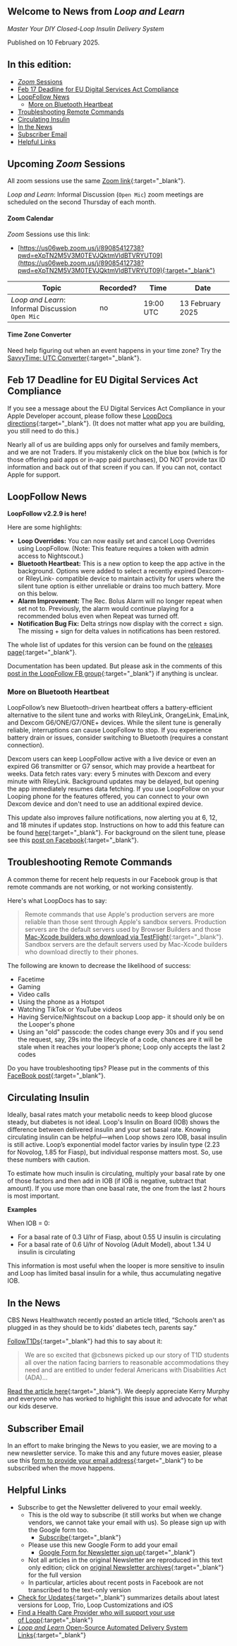 ## Welcome to News from&nbsp;_<span translate="no">Loop and Learn</span>_

_Master Your DIY Closed-Loop Insulin Delivery System_

Published on 10 February 2025.

## In this edition:

* [*Zoom* Sessions](#upcoming-zoom-sessions)
* [Feb 17 Deadline for EU Digital Services Act Compliance](#feb-17-deadline-for-eu-digital-services-act-compliance)
* [LoopFollow News](#loopfollow-news)
    * [More on Bluetooth Heartbeat](#more-on-bluetooth-heartbeat)
* [Troubleshooting Remote Commands](#troubleshooting-remote-commands)
* [Circulating Insulin](#circulating-insulin)
* [In the News](#in-the-news)
* [Subscriber Email](#subscriber-email)
* [Helpful Links](#helpful-links)

## Upcoming *Zoom* Sessions

All zoom sessions use the same [Zoom link](https://us06web.zoom.us/j/89085412738?pwd=eXpTN2M5V3M0TEVJQktmVldBTVRYUT09){:target="_blank"}.

_<span translate="no">Loop and Learn</span>_: Informal Discussion (`Open Mic`) zoom meetings are scheduled on the second Thursday of each month.

#### Zoom Calendar

*Zoom* Sessions use this link:

* [https://us06web.zoom.us/j/89085412738?pwd=eXpTN2M5V3M0TEVJQktmVldBTVRYUT09](https://us06web.zoom.us/j/89085412738?pwd=eXpTN2M5V3M0TEVJQktmVldBTVRYUT09){:target="_blank"}

| Topic | Recorded? | Time | Date |
| - | - | - | - |
| _<span translate="no">Loop and Learn</span>_: Informal Discussion<br>`Open Mic` | no | 19:00 UTC | 13 February 2025 |

#### Time Zone Converter

Need help figuring out when an event happens in your time zone? Try the [SavvyTime: UTC Converter](https://savvytime.com/converter/utc){:target="_blank"}.

## Feb 17 Deadline for EU Digital Services Act Compliance

If you see a message about the EU Digital Services Act Compliance in your Apple Developer account, please follow these [LoopDocs directions](https://loopkit.github.io/loopdocs/browser/prepare-app/#digital-service-act-compliance){:target="_blank"}. (It does not matter what app you are building, you still need to do this.)

Nearly all of us are building apps only for ourselves and family members, and we are not Traders. If you mistakenly click on the blue box (which is for those offering paid apps or in-app paid purchases), DO NOT provide tax ID information and back out of that
screen if you can. If you can not, contact Apple for support.

## LoopFollow News

**LoopFollow v2.2.9 is here!**

Here are some highlights:

* **Loop Overrides:** You can now easily set and cancel Loop Overrides using LoopFollow. (Note: This feature requires a token with admin access to Nightscout.)
* **Bluetooth Heartbeat:** This is a new option to keep the app active in the background. Options were added to select a recently expired Dexcom- or RileyLink- compatible device to maintain activity for users where the silent tune option is either unreliable or drains too much battery. More on this below.
* **Alarm Improvement:** The Rec. Bolus Alarm will no longer repeat when set not to. Previously, the alarm would continue playing for a recommended bolus even when Repeat was turned off.
* **Notification Bug Fix:** Delta strings now display with the correct ± sign. The missing + sign for delta values in notifications has been restored.

The whole list of updates for this version can be found on the [releases page](https://github.com/loopandlearn/LoopFollow/releases/tag/v2.2.9){:target="_blank"}.

Documentation has been updated. But please ask in the comments of this [post in the LoopFollow FB group](https://www.facebook.com/groups/1281905676265126/posts/1305687503886943/){:target="_blank"} if anything is unclear.

### More on Bluetooth Heartbeat

LoopFollow’s new Bluetooth-driven heartbeat offers a battery-efficient alternative to the silent tune and works with RileyLink, OrangeLink, EmaLink, and Dexcom G6/ONE/G7/ONE+ devices. While the silent tune is generally reliable, interruptions can cause LoopFollow to stop. If you experience battery drain or issues, consider switching to Bluetooth (requires a constant connection).

Dexcom users can keep LoopFollow active with a live device or even an expired G6 transmitter or G7 sensor, which may provide a heartbeat for weeks. Data fetch rates vary: every 5 minutes with Dexcom and every minute with RileyLink. Background updates may be delayed, but opening the app immediately resumes data fetching. If you use LoopFollow on your Looping phone for the features offered, you can connect to your own Dexcom device and don't need to use an additional expired device.

This update also improves failure notifications, now alerting you at 6, 12, and 18 minutes if updates stop. Instructions on how to add this feature can be found [here](https://www.loopandlearn.org/loop-follow/#bt-heartbeat){:target="_blank"}. For background on the silent tune, please see this [post on Facebook](https://www.facebook.com/groups/1281905676265126/posts/1305999973855696/){:target="_blank"}.

## Troubleshooting Remote Commands

A common theme for recent help requests in our Facebook group is that remote commands are not working, or not working consistently.

Here's what LoopDocs has to say:

> Remote commands that use Apple's production servers are more reliable than those sent through Apple's sandbox servers. Production servers are the default servers used by Browser Builders and those [Mac-Xcode builders who download via TestFlight](https://loopkit.github.io/loopdocs/build/testflight-xcode/){:target="_blank"}. Sandbox servers are the default servers used by Mac-Xcode builders who download directly to their phones.

The following are known to decrease the likelihood of success:

* Facetime
* Gaming
* Video calls
* Using the phone as a Hotspot
* Watching TikTok or YouTube videos
* Having Service/Nightscout on a backup Loop app- it should only be on the Looper's phone
* Using an "old" passcode: the codes change every 30s and if you send the request, say, 29s into the lifecycle of a code, chances are it will be stale when it reaches your looper’s phone; Loop only accepts the last 2 codes

Do you have troubleshooting tips? Please put in the comments of this [FaceBook post](https://www.facebook.com/groups/LOOPandLEARN/posts/3931563953766746/){:target="_blank"}.

## Circulating Insulin

Ideally, basal rates match your metabolic needs to keep blood glucose steady, but diabetes is not ideal. Loop's Insulin on Board (IOB) shows the difference between delivered insulin and your set basal rate. Knowing circulating insulin can be helpful—when Loop shows zero IOB, basal insulin is still active. Loop’s exponential model factor varies by  insulin type (2.23 for Novolog, 1.85 for Fiasp), but individual response matters most. So, use these numbers with caution.

To estimate how much insulin is circulating, multiply your basal rate by one of those factors and then add in IOB (if IOB is negative, subtract that amount). If you use more than one basal rate, the one from the last 2 hours is most important.

**Examples**

When IOB = 0:

* For a basal rate of 0.3 U/hr of Fiasp, about 0.55 U insulin is circulating
* For a basal rate of 0.6 U/hr of Novolog (Adult Model), about 1.34 U insulin is circulating

This information is most useful when the looper is more sensitive to insulin and Loop has limited basal insulin for a while, thus accumulating negative IOB.

## In the News

CBS News Healthwatch recently posted an article titled, “Schools aren't as plugged in as they should be to kids' diabetes tech, parents say.”

[FollowT1Ds](https://www.instagram.com/followt1ds/){:target="_blank"} had this to say about it:

> We are so excited that @cbsnews picked up our story of T1D students all over the nation facing barriers to reasonable accommodations they need and are entitled to under federal Americans with Disabilities Act (ADA)...

[Read the article here](https://www.cbsnews.com/news/children-schools-type-1-diabetes-cgm/){:target="_blank"}. We deeply appreciate Kerry Murphy and everyone who has worked to highlight this issue and advocate for what our kids deserve.

## Subscriber Email

In an effort to make bringing the News to you easier, we are moving to a new newsletter service. To make this and any future moves easier, please use this [form to provide your email address](https://docs.google.com/forms/d/e/1FAIpQLSeu64I0Ygauk079Q0lMhEcPq-IydPmscm2UCie6uxXfkfdmWw/viewform){:target="_blank"} to be subscribed when the move happens. 

## Helpful Links

* Subscribe to get the Newsletter delivered to your email weekly.
    * This is the old way to subscribe (it still works but when we change vendors, we cannot take your email with us). So please sign up with the Google form too.
        * [Subscribe](https://www.loopandlearn.org/newsletter-signup/){:target="_blank"} 
    * Please use this new Google Form to add your email
        * [Google Form for Newsletter sign up](https://docs.google.com/forms/d/e/1FAIpQLSeu64I0Ygauk079Q0lMhEcPq-IydPmscm2UCie6uxXfkfdmWw/viewform){:target="_blank"} 
    * Not all articles in the original Newsletter are reproduced in this text only edition; click on [original Newsletter archives](https://www.loopandlearn.org/loop-and-learn-newsletter/){:target="_blank"} for the full version
    * In particular, articles about recent posts in Facebook are not transcribed to the text-only version
* [Check for Updates](https://www.loopandlearn.org/version-updates/){:target="_blank"} summarizes details about latest versions for Loop, Trio, Loop Customizations and iOS
* [Find a Health Care Provider who will support your use of&nbsp;<span translate="no">Loop</span>](https://www.loopandlearn.org/hcp-recommendations/){:target="_blank"}
* [_<span translate="no">Loop and Learn</span>_&nbsp;Open-Source Automated Delivery System Links](https://www.loopandlearn.org/resources/#os-aid){:target="_blank"}


